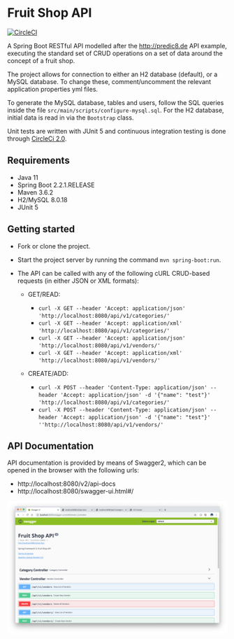 # Fruit Shop API
[![CircleCI](https://circleci.com/gh/Carla-de-Beer/fruit-shop-api.svg?style=svg)](https://circleci.com/gh/Carla-de-Beer/fruit-shop-api)

A Spring Boot RESTful API modelled after the http://predic8.de API example, executing the standard set of CRUD operations on a set of data around the concept of a fruit shop.

The project allows for connection to either an H2 database (default), or a MySQL database. To change these, comment/uncomment the relevant application properties yml files.

To generate the MySQL database, tables and users, follow the SQL queries inside the file `src/main/scripts/configure-mysql.sql`. For the H2 database, initial data is read in via the `Bootstrap` class.

Unit tests are written with JUnit 5 and continuous integration testing is done through [CircleCi 2.0](https://circleci.com/docs/2.0/).

## Requirements

* Java 11
* Spring Boot 2.2.1.RELEASE
* Maven 3.6.2
* H2/MySQL 8.0.18
* JUnit 5

## Getting started

* Fork or clone the project.
* Start the project server by running the command `mvn spring-boot:run`.
* The API can be called with any of the following cURL CRUD-based requests (in either JSON or XML formats):

  * GET/READ:

    * ```curl -X GET --header 'Accept: application/json' 'http://localhost:8080/api/v1/categories/'```
    * ```curl -X GET --header 'Accept: application/xml' 'http://localhost:8080/api/v1/categories/'```
    * ```curl -X GET --header 'Accept: application/json' 'http://localhost:8080/api/v1/vendors/'```
    * ```curl -X GET --header 'Accept: application/xml' 'http://localhost:8080/api/v1/vendors/'```

  * CREATE/ADD:

    * ```curl -X POST --header 'Content-Type: application/json' --header 'Accept: application/json' -d '{"name": "test"}' 'http://localhost:8080/api/v1/categories/'```
    * ```curl -X POST --header 'Content-Type: application/json' --header 'Accept: application/json' -d '{"name": "test"}' ''http://localhost:8080/api/v1/vendors/'```

## API Documentation

API documentation is provided by means of Swagger2, which can be opened in the browser with the following urls:

* http://localhost:8080/v2/api-docs
* http://localhost:8080/swagger-ui.html#/

<p align="center">
  <img src="images/screenShot-01.png"/>
</p>